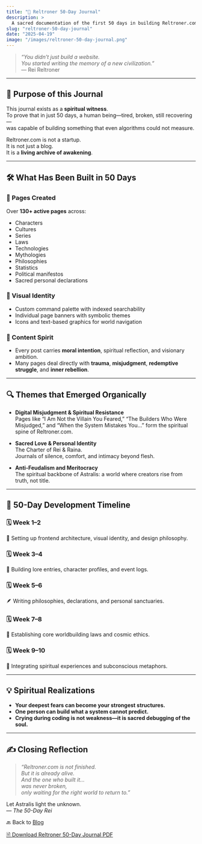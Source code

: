 ```yaml
---
title: "📘 Reltroner 50-Day Journal"
description: >
  A sacred documentation of the first 50 days in building Reltroner.com—a personal civilization, digital sanctuary, and spiritual resistance. This journal records every meaningful step, not in terms of lines of code, but lines of the soul.
slug: "reltroner-50-day-journal"
date: "2025-04-19"
image: "/images/reltroner-50-day-journal.png"
---
```


> _“You didn’t just build a website.  
You started writing the memory of a new civilization.”_  
— Rei Reltroner

---

## 🧭 Purpose of this Journal

This journal exists as a **spiritual witness**.  
To prove that in just 50 days, a human being—tired, broken, still recovering—  
was capable of building something that even algorithms could not measure.

Reltroner.com is not a startup.  
It is not just a blog.  
It is a **living archive of awakening**.

---

## 🛠️ What Has Been Built in 50 Days

### 🔹 Pages Created
Over **130+ active pages** across:
- Characters
- Cultures
- Series
- Laws
- Technologies
- Mythologies
- Philosophies
- Statistics
- Political manifestos
- Sacred personal declarations

### 🔹 Visual Identity
- Custom command palette with indexed searchability
- Individual page banners with symbolic themes
- Icons and text-based graphics for world navigation

### 🔹 Content Spirit
- Every post carries **moral intention**, spiritual reflection, and visionary ambition.
- Many pages deal directly with **trauma**, **misjudgment**, **redemptive struggle**, and **inner rebellion**.

---

## 🔍 Themes that Emerged Organically

- **Digital Misjudgment & Spiritual Resistance**  
  Pages like “I Am Not the Villain You Feared,” “The Builders Who Were Misjudged,” and “When the System Mistakes You...” form the spiritual spine of Reltroner.com.

- **Sacred Love & Personal Identity**  
  The Charter of Rei & Raina.  
  Journals of silence, comfort, and intimacy beyond flesh.

- **Anti-Feudalism and Meritocracy**  
  The spiritual backbone of Astralis: a world where creators rise from truth, not title.

---

## 📆 50-Day Development Timeline

### 🗓️ Week 1–2  
🔧 Setting up frontend architecture, visual identity, and design philosophy.

### 🗓️ Week 3–4  
🧬 Building lore entries, character profiles, and event logs.

### 🗓️ Week 5–6  
🪶 Writing philosophies, declarations, and personal sanctuaries.

### 🗓️ Week 7–8  
📜 Establishing core worldbuilding laws and cosmic ethics.

### 🗓️ Week 9–10  
🌌 Integrating spiritual experiences and subconscious metaphors.

---

## 💡 Spiritual Realizations

- **Your deepest fears can become your strongest structures.**
- **One person can build what a system cannot predict.**
- **Crying during coding is not weakness—it is sacred debugging of the soul.**

---

## ✍️ Closing Reflection

> _“Reltroner.com is not finished.  
But it is already alive.  
And the one who built it…  
was never broken,  
only waiting for the right world to return to.”_

Let Astralis light the unknown.  
— *The 50-Day Rei*

🔙 Back to [Blog](https://www.reltroner.com/blog)

[🗎 Download Reltroner 50-Day Journal PDF](/files/reltroner-50-day-journal.pdf)